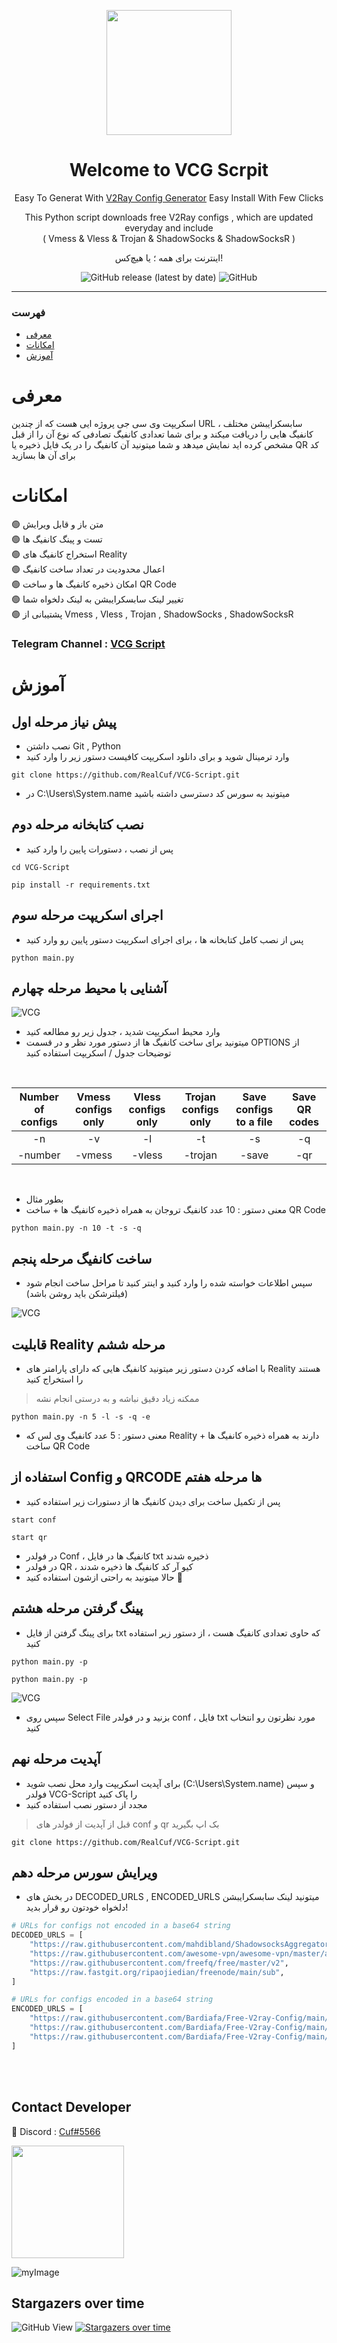 <p align="center">
  <a href="https://github.com/RealCuf/VCG-Script" target="_blank" rel="noopener noreferrer">
    <picture>
      <img width="200" height="200" src="https://i.postimg.cc/kXh9Y0TD/v-logo-yellow.png">
    </picture>
  </a>
</p>

<h1 align="center"/>Welcome to VCG Scrpit</h1>

<p align="center">
Easy To Generat With <a href="https://github.com/RealCuf/VCG-Script">V2Ray Config Generator</a> Easy Install With Few Clicks
</p>

<p align="center">This Python script downloads free V2Ray configs , which are updated everyday and include <br>( Vmess & Vless & Trojan & ShadowSocks & ShadowSocksR )</p>
<p align="center">اینترنت برای همه ؛ یا هیچ‌کس!</p>
<div align=center>
  
<!-- ![GitHub all releases](https://img.shields.io/github/downloads/iDehghan/VCG-Script/total?color=white&style=for-the-badge) -->
![GitHub release (latest by date)](https://img.shields.io/github/v/release/RealCuf/VCG-Script?color=white&style=for-the-badge)
![GitHub](https://img.shields.io/github/license/RealCuf/VCG-Script?color=white&style=for-the-badge)

</div>
<hr>

### فهرست
- [معرفی](#معرفی)<br>
- [امکانات](#امکانات)<br>
- [آموزش](#آموزش) <br>
# معرفی
اسکریپت وی سی جی پروژه ایی هست که از چندین URL سابسکرایبشن مختلف ، کانفیگ هایی را دریافت میکند و برای شما تعدادی کانفیگ تصادفی که نوع آن را از قبل مشخص کرده اید نمایش میدهد و شما میتونید آن‌ کانفیگ را در یک فایل ذخیره یا QR کد برای آن‌ ها بسازید


# امکانات
:green_circle: متن باز و قابل ویرایش <br>
:green_circle: تست و پینگ کانفیگ ها<br>
:green_circle: استخراج کانفیگ های Reality <br>
:green_circle: اعمال محدودیت در تعداد ساخت کانفیگ<br>
:green_circle: امکان ذخیره کانفیگ ها و ساخت QR Code<br>
:green_circle: تغییر لینک سابسکرایبشن به لینک دلخواه شما<br>
:green_circle: پشتیبانی از Vmess , Vless , Trojan , ShadowSocks , ShadowSocksR<br>


### Telegram Channel : [VCG Script](https://t.me/VCGScript)

# آموزش

## پیش نیاز مرحله اول
- نصب داشتن Git , Python
- وارد ترمینال شوید و برای دانلود اسکریپت کافیست دستور زیر را وارد کنید
```
git clone https://github.com/RealCuf/VCG-Script.git
```
- در C:\Users\System.name میتونید به سورس کد دسترسی داشته باشید
>  
## نصب کتابخانه مرحله دوم
- پس از نصب ، دستورات پایین را وارد کنید
```
cd VCG-Script
```
```
pip install -r requirements.txt
```
## اجرای اسکریپت مرحله سوم
- پس از نصب کامل کتابخانه ها ، برای اجرای اسکریپت دستور پایین رو وارد کنید
```
python main.py
```
## آشنایی با محیط مرحله چهارم
<a><img alt="VCG" src="https://i.ibb.co/nr837KD/image.png"></a>
- وارد محیط اسکریپت شدید ، جدول زیر رو مطالعه کنید
- میتونید برای ساخت کانفیگ ها از دستور مورد نظر و در قسمت OPTIONS از توضیحات جدول / اسکریپت استفاده کنید
<br>

|Number of configs|Vmess configs only|Vless configs only|Trojan configs only|Save configs to a file|Save QR codes|
|:---:|:---:|:---:|:---:|:---:|:---:|
|-n| -v| -l| -t| -s| -q|
|-number| -vmess| -vless| -trojan| -save| -qr|

<br>

- بطور مثال
- معنی دستور : 10 عدد کانفیگ تروجان به همراه ذخیره کانفیگ ها + ساخت QR Code 
````
python main.py -n 10 -t -s -q
````
## ساخت کانفیگ مرحله پنجم
- سپس اطلاعات خواسته شده را وارد کنید و اینتر کنید تا مراحل ساخت انجام شود (فیلترشکن باید روشن باشد)

<a><img alt="VCG" src="https://i.ibb.co/V918gV3/Screenshot-2023-06-09-122424.png"></a>

## قابلیت Reality مرحله ششم
- با اضافه کردن دستور زیر میتونید کانفیگ هایی که دارای پارامتر های Reality هستند را استخراج کنید
> ممکنه زیاد دقیق نباشه و به درستی انجام نشه
````
python main.py -n 5 -l -s -q -e
````
- معنی دستور : 5 عدد کانفیگ وی لس که Reality دارند به همراه ذخیره کانفیگ ها + ساخت QR Code 
 
## استفاده از Config و QRCODE ها مرحله هفتم
- پس از تکمیل ساخت برای دیدن کانفیگ ها از دستورات زیر استفاده کنید
````
start conf
````
````
start qr
````
- در فولدر Conf ، کانفیگ ها در فایل txt ذخیره شدند
- در فولدر QR ، کیو آر کد کانفیگ ها ذخیره شدند
- حالا میتونید به راحتی ازشون استفاده کنید 🎁

## پینگ گرفتن مرحله هشتم
- برای پینگ گرفتن از فایل txt که حاوی تعدادی کانفیگ هست ، از دستور زیر استفاده کنید
````
python main.py -p
````
````
python main.py -p
````
<a><img alt="VCG" src="https://i.ibb.co/BTdbNLf/image.png"></a>
- سپس روی Select File بزنید و در فولدر conf ، فایل txt مورد نظرتون رو انتخاب کنید

## آپدیت مرحله نهم
- برای آپدیت اسکریپت وارد محل نصب شوید (C:\Users\System.name) و سپس فولدر VCG-Script را پاک کنید
- مجدد از دستور نصب استفاده کنید
> قبل از آپدیت از فولدر های conf و qr بک اپ بگیرید
```
git clone https://github.com/RealCuf/VCG-Script.git
``` 
## ویرایش سورس مرحله دهم
- در بخش های DECODED_URLS , ENCODED_URLS میتونید لینک سابسکرایبشن دلخواه خودتون رو قرار بدید!
```python
# URLs for configs not encoded in a base64 string
DECODED_URLS = [
    "https://raw.githubusercontent.com/mahdibland/ShadowsocksAggregator/master/sub/sub_merge.txt",
    "https://raw.githubusercontent.com/awesome-vpn/awesome-vpn/master/all",
    "https://raw.githubusercontent.com/freefq/free/master/v2",
    "https://raw.fastgit.org/ripaojiedian/freenode/main/sub",
]

# URLs for configs encoded in a base64 string
ENCODED_URLS = [
    "https://raw.githubusercontent.com/Bardiafa/Free-V2ray-Config/main/Splitted-By-Protocol/vmess.txt",
    "https://raw.githubusercontent.com/Bardiafa/Free-V2ray-Config/main/Splitted-By-Protocol/vless.txt",
    "https://raw.githubusercontent.com/Bardiafa/Free-V2ray-Config/main/Splitted-By-Protocol/trojan.txt",
]
```
<br>
<br>

## Contact Developer

💎 Discord : [Cuf#5566](http://discordapp.com/users/767770096319201290)

<a href="http://www.coffeete.ir/RealCuf"><img src="http://www.coffeete.ir/images/buttons/lemonchiffon.png" style="width:180px;"/></a>

![myImage](https://media.giphy.com/media/XRB1uf2F9bGOA/giphy.gif)


## Stargazers over time
![GitHub View](https://views.whatilearened.today/views/github/RealCuf/VCG-Script.svg)
[![Stargazers over time](https://starchart.cc/iDehghan/VCG-Script.svg)](https://starchart.cc/iDehghan/VCG-Script)
